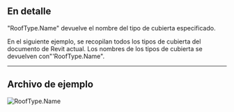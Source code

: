 ## En detalle
"RoofType.Name" devuelve el nombre del tipo de cubierta especificado.

En el siguiente ejemplo, se recopilan todos los tipos de cubierta del documento de Revit actual. Los nombres de los tipos de cubierta se devuelven con"'RoofType.Name".
___
## Archivo de ejemplo

![RoofType.Name](./Revit.Elements.RoofType.Name_img.jpg)
